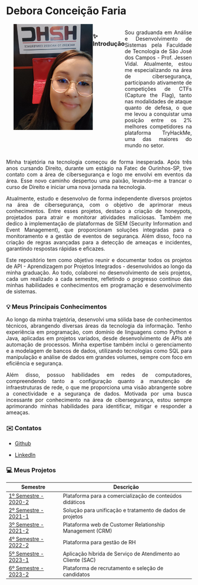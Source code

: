 # Debora Conceição Faria

<div style="display: flex; align-items: flex-start;">
  <img src="https://github.com/deborafaria01/TG-fatec/blob/main/H2HC%202023.jpeg" alt="H2HC 2023" width="215" align="right" style="margin-left: 20px;">
  <p>
    
### ✨ Introdução
<p align="justify">
Sou graduanda em Análise e Desenvolvimento de Sistemas pela Faculdade de Tecnologia de São José dos Campos - Prof. Jessen Vidal. Atualmente, estou me especializando na área de 
cibersegurança, participando ativamente de competições de CTFs (Capture the Flag), tanto nas modalidades de ataque quanto de defesa, o que me levou a conquistar uma posição entre os 2% 
melhores competidores na plataforma TryHackMe, uma das maiores do mundo no setor.
</p>
</div>

<p align="justify">
Minha trajetória na tecnologia começou de forma inesperada. Após três anos cursando Direito, durante um estágio na Fatec de Ourinhos-SP, tive contato com a área de cibersegurança e logo me 
envolvi em eventos da área. Esse novo caminho despertou uma paixão, levando-me a trancar o curso de Direito e iniciar uma nova jornada na tecnologia.
</p>

<p align="justify">
Atualmente, estudo e desenvolvo de forma independente diversos projetos na área de cibersegurança, com o objetivo de aprimorar meus conhecimentos. Entre esses projetos, destaco a criação de honeypots, projetados para atrair e monitorar atividades maliciosas. Também me dedico à implementação de plataformas de SIEM (Security Information and Event Management), que proporcionam soluções integradas para o monitoramento e a gestão de eventos de segurança. Além disso, foco na criação de regras avançadas para a detecção de ameaças e incidentes, garantindo respostas rápidas e eficazes.
</p>

<p align="justify">
Este repositório tem como objetivo reunir e documentar todos os projetos de API - Aprendizagem por Projetos Integrados - desenvolvidos ao longo da minha graduação. Ao todo, colaborei no 
desenvolvimento de seis projetos, cada um realizado a cada semestre, refletindo o progresso contínuo das minhas habilidades e conhecimentos em programação e desenvolvimento de sistemas.
</p>

### 💡 Meus Principais Conhecimentos
<p align="justify">
Ao longo da minha trajetória, desenvolvi uma sólida base de conhecimentos técnicos, abrangendo diversas áreas da tecnologia da informação. Tenho experiência em programação, com domínio 
de linguagens como Python e Java, aplicadas em projetos variados, desde desenvolvimento de APIs até automação de processos. Minha expertise também inclui o gerenciamento e a modelagem de 
bancos de dados, utilizando tecnologias como SQL para manipulação e análise de dados em grandes volumes, sempre com foco em eficiência e segurança.
</p>

<p align="justify">
Além disso, possuo habilidades em redes de computadores, compreendendo tanto a configuração quanto a manutenção de infraestruturas de rede, o que me proporciona uma visão abrangente 
sobre a conectividade e a segurança de dados. Motivada por uma busca incessante por conhecimento na área de cibersegurança, estou sempre aprimorando minhas habilidades para identificar, 
mitigar e responder a ameaças. 
</p>

### ✉️ Contatos
- [Github](https://github.com/deborafaria01)

- [LinkedIn](https://www.linkedin.com/in/debora-faria2109/)

### 💻 Meus Projetos

| Semestre                                               | Descrição                                                |
|--------------------------------------------------------|----------------------------------------------------------|
| [1º Semestre - 2020-2](https://github.com/deborafaria01/TG-fatec/tree/main/01-semestre) | Plataforma para a comercialização de conteúdos didáticos |
| [2º Semestre - 2021-1](https://github.com/deborafaria01/TG-fatec/tree/main/02-semestre) | Solução para unificação e tratamento de dados de projetos |
| [3º Semestre - 2021-2](https://github.com/deborafaria01/TG-fatec/tree/main/03-semestre) | Plataforma web de Customer Relationship Management (CRM) |
| [4º Semestre - 2022-2](https://github.com/deborafaria01/TG-fatec/tree/main/04-semestre) | Plataforma para gestão de RH |
| [5º Semestre - 2023-1](https://github.com/deborafaria01/TG-fatec/tree/main/05-semestre) | Aplicação híbrida de Serviço de Atendimento ao Cliente (SAC) |
| [6º Semestre - 2023-2](https://github.com/deborafaria01/TG-fatec/tree/main/06-semestre) | Plataforma de recrutamento e seleção de candidatos | 








